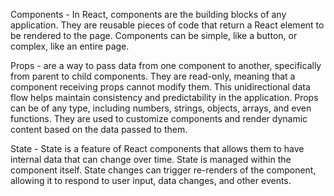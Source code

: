 Components - In React, components are the building blocks of any application. They are reusable pieces of code that return a React element to be rendered to the page. Components can be simple, like a button, or complex, like an entire page. 

Props - are a way to pass data from one component to another, specifically from parent to child components. They are read-only, meaning that a component receiving props cannot modify them. This unidirectional data flow helps maintain consistency and predictability in the application. Props can be of any type, including numbers, strings, objects, arrays, and even functions. They are used to customize components and render dynamic content based on the data passed to them.

State - State is a feature of React components that allows them to have internal data that can change over time.  State is managed within the component itself. State changes can trigger re-renders of the component, allowing it to respond to user input, data changes, and other events.

